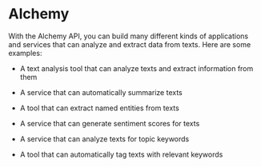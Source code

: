 # Alchemy

With the Alchemy API, you can build many different kinds of applications and services that can analyze and extract data from texts. Here are some examples:

- A text analysis tool that can analyze texts and extract information from them

- A service that can automatically summarize texts

- A tool that can extract named entities from texts

- A service that can generate sentiment scores for texts

- A service that can analyze texts for topic keywords

- A tool that can automatically tag texts with relevant keywords
